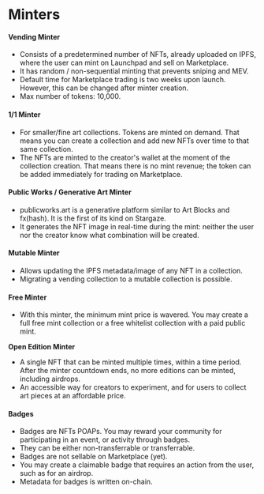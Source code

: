 # Minters

#### Vending Minter&#x20;

* Consists of a predetermined number of NFTs, already uploaded on IPFS, where the user can mint on Launchpad and sell on Marketplace.
* It has random / non-sequential minting that prevents sniping and MEV.
* Default time for Marketplace trading is two weeks upon launch. However, this can be changed after minter creation.
* Max number of tokens: 10,000.

#### 1/1 Minter

* For smaller/fine art collections. Tokens are minted on demand. That means you can create a collection and add new NFTs over time to that same collection.
* The NFTs are minted to the creator's wallet at the moment of the collection creation. That means there is no mint revenue; the token can be added immediately for trading on Marketplace.

#### Public Works / Generative Art Minter

* publicworks.art is a generative platform similar to Art Blocks and fx(hash). It is the first of its kind on Stargaze.
* &#x20;It generates the NFT image in real-time during the mint: neither the user nor the creator know what combination will be created.

#### Mutable Minter

* Allows updating the IPFS metadata/image of any NFT in a collection.
* Migrating a vending collection to a mutable collection is possible.

#### Free Minter

* With this minter, the minimum mint price is wavered. You may create a full free mint collection or a free whitelist collection with a paid public mint.

**Open Edition Minter**

* A single NFT that can be minted multiple times, within a time period. After the minter countdown ends, no more editions can be minted, including airdrops.
* An accessible way for creators to experiment, and for users to collect art pieces at an affordable price.

#### Badges

* Badges are NFTs POAPs. You may reward your community for participating in an event, or activity through badges.
* They can be either non-transferrable or transferrable.
* Badges are not sellable on Marketplace (yet).
* You may create a claimable badge that requires an action from the user, such as for an airdrop.
* Metadata for badges is written on-chain.
